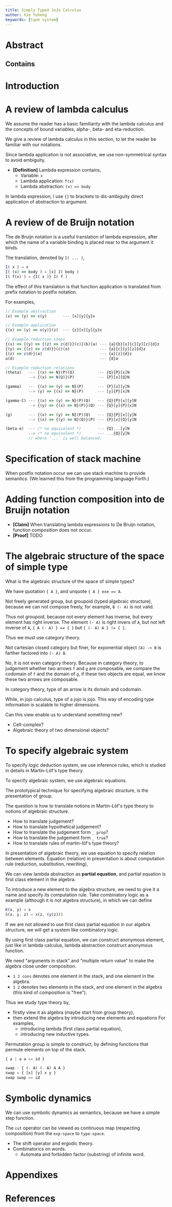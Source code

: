 ```yaml
---
title: Simply Typed JoJo Calculus
author: Xie Yuheng
keywords: [type system]
---
```


# Abstract

## Contains

# Introduction

# A review of lambda calculus

We assume the reader has a basic familiarity with the lambda calculus
and the concepts of bound variables, alpha-, beta- and eta-reduction.

We give a review of lambda calculus in this section,
to let the reader be familiar with our notations.

Since lambda application is not associative,
we use non-symmetrical syntax to avoid ambiguity.

- **[Definition]** Lambda expression contains,
  - Variable: `x`
  - Lambda application: `f(x)`
  - Lambda abstraction: `(x) => body`

In lambda expression,
I use `{}` to brackets to dis-ambiguity
direct application of abstraction to argument.

# A review of de Bruijn notation

The de Bruijn notation is a useful translation of lambda expression,
after which the name of a variable binding is placed near to the argument it binds.

The translation, denoted by `I( ... )`,

``` js
I( x ) = x
I( (x) => body ) = [x] I( body )
I( f(x) ) = {I( x )} I( f )
```

The effect of this translation is that function application
is translated from prefix notation to postfix notation.

For examples,

``` js
// Example abstraction
(x) => (y) => x(y)       --- [x][y]{y}x

// Example application
{(x) => (y) => x(y)}(z)  --- {z}[x][y]{y}x

// Example reduction steps
{(x) => {(y) => {(z) => z(d)}}(c)}(b)(a) --- {a}{b}[x]{c}[y][z]{d}z
{(y) => {(z) => z(d)}}(c)(a)             --- {a}{c}[y][z]{d}z
{(z) => z(d)}(a)                         --- {a}[z]{d}z
a(d)                                     --- {d}a

// Example reduction relations
(theta)   --- {(x) => N}(P)(Q)          --- {Q}{P}[x]N
          --> {(x) => N(Q)}(P)          --- {P}[x]{Q}N

(gamma)   --- {(x) => (y) => N}(P)      --- {P}[x][y]N
          --> (y) => {(x) => N}(P)      --- [y]{P}[x]N

(gamma-C) --- {(x) => (y) => N}(P)(Q)   --- {Q}{P}[x][y]N
          --> {(y) => {(x) => N}(P)}(Q) --- {Q}[y]{P}[x]N

(g)       --- {(x) => (y) => N}(P)(Q)   --- {Q}{P}[x][y]N
          --> {(x) => {(y) => N}(Q)}(P) --- {P}[x]{Q}[y]N

(beta-e)  --- /* no equivalent */       --- {Q}...[y]N
          --> /* no equivalent */       --- ...{Q}[y]N
          // where `...` is well balanced.
```

# Specification of stack machine

When postfix notation occur we can use stack machine to provide semantics.
(We learned this from the programming language Forth.)

# Adding function composition into de Bruijn notation

- **[Claim]** When translating lambda expressions to De Bruijn notation, function composition does not occur.
- **[Proof]** TODO

# The algebraic structure of the space of simple type

What is the algebraic structure of the space of simple types?

We have quotation `{ A }`, and unquote `{ A } exe == A`.

Not freely generated group, but groupoid (typed algebraic structure),
because we can not compose freely,
for example, `B (- A)` is not valid.

Thus not groupoid, because not every element has inverse, but every element has right inverse.
The element `(- A)` is right invers of `A`, but not left inverse of `A`,
`{ A (- A) } == { }` but `{ (- A) A } != { }`.

Thus we must use category theory.

Not cartesian closed category but finer,
for exponential object `(A) -> B` is farther factored into `(- A) B`.

No, it is not even category theory.
Because in category theory, to judgement whether two arrows `f` and `g` are composable,
we compare the codomain of `f` and the domain of `g`,
if these two objects are equal, we know these two arrows are composable.

In category theory, type of an arrow is its domain and codomain.

While, in jojo calculus, type of a jojo is jojo.
This way of encoding type information is scalable to higher dimensions.

Can this view enable us to understand something new?
- Cell-complex?
- Algebraic theory of two dimensional objects?

# To specify algebraic system

To specify logic deduction system, we use inference rules,
which is studied in details in Martin-Löf's type theory.

To specify algebraic system, we use algebraic equations.

The prototypical technique for specifying algebraic structure,
is the presentation of group.

The question is how to translate notions in Martin-Löf's type theory
to notions of algebraic structure.
- How to translate judgement?
- How to translate hypothetical judgement?
- How to translate the judgement form `_ prop`?
- How to translate the judgement form `_ true`?
- How to translate rules of martin-löf's type theory?

In presentation of algebraic theory, we use equation to specify relation between elements.
Equation (relation) in presentation is about computation rule (reduction, substitution, rewriting),

We can view lambda abstraction as **partial equation**,
and partial equation is first class element in the algebra.

To introduce a new element to the algebra structure,
we need to give it a name and specify its computation rule.
Take combinatory logic as a example (although it is not algebra structure), in which we can define

``` js
K(x, y) = x
S(x, y, z) = x(z, (y(z)))
```

If we are not allowed to use first class partial equation in our algebra structure, we will get a system like combinatory logic.

By using first class partial equation, we can construct anonymous element,
just like in lambda calculus, lambda abstraction construct anonymous function.

We need "arguments in stack" and "multiple return value"
to make the algebra close under composition.
- `1 2 cons` denotes one element in the stack,
  and one element in the algebra.
- `1 2` denotes two elements in the stack,
  and one element in the algebra (this kind of composition is "free").

Thus we study type theory by,
- firstly view it as algebra (maybe start from group theory),
- then extend the algebra by introducing new elements and equations
  For examples,
  - introducing lambda (first class partial equation),
  - introducing new inductive types.

Permutation group is simple to construct,
by defining functions that permute elements on top of the stack.

``` js
{ a | a a == id }

swap : { (- A) (- A) A A }
swap = { [x] [y] x y }
swap swap == id
```

# Symbolic dynamics

We can use symbolic dynamics as semantics,
because we have a simple step function.

The `cut` operator can be viewed as continuous map (respecting composition) from the `exp-space` to `type-space`.
- The shift operator and ergodic theory.
- Combinatorics on words.
  - Automata and forbidden factor (substring) of infinite word.

# Appendixes

# References
